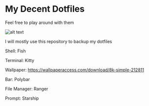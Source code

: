# My Decent Dotfiles
Feel free to play around with them


![alt text](https://i.imgur.com/eeYqimL.png)

I will mostly use this repository to backup my dotfiles

Shell: Fish

Terminal: Kitty

Wallpaper: https://wallpaperaccess.com/download/8k-simple-212811

Bar: Polybar

File Manager: Ranger

Prompt: Starship

